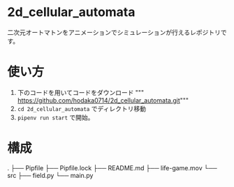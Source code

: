 # 2d_cellular_automata
二次元オートマトンをアニメーションでシミュレーションが行えるレポジトリです。

# 使い方
1. 下のコードを用いてコードをダウンロード
"""
https://github.com/hodaka0714/2d_cellular_automata.git"""
2. `cd 2d_cellular_automata` でディレクトリ移動
3. `pipenv run start` で開始。

# 構成
.
├── Pipfile
├── Pipfile.lock
├── README.md
├── life-game.mov
└── src
    ├── field.py
    └── main.py
